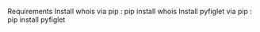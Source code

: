 Requirements
Install whois via pip : pip install whois
Install pyfiglet via pip : pip install pyfiglet
